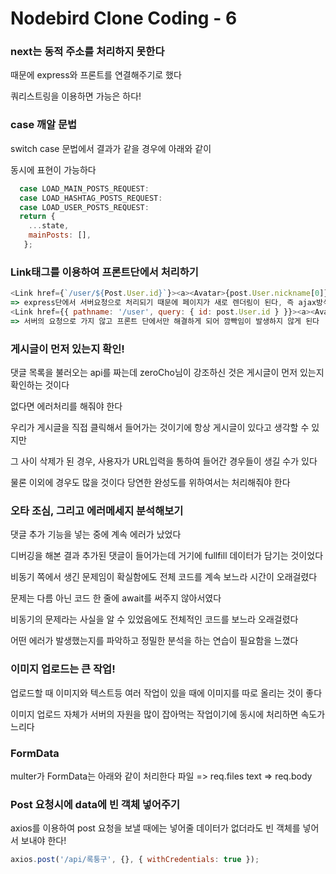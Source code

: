 # Nodebird Clone Coding - 6
### next는 동적 주소를 처리하지 못한다
때문에 express와 프론트를 연결해주기로 했다

쿼리스트링을 이용하면 가능은 하다!

### case 깨알 문법
switch case 문법에서 결과가 같을 경우에 아래와 같이

동시에 표현이 가능하다
```js
  case LOAD_MAIN_POSTS_REQUEST:
  case LOAD_HASHTAG_POSTS_REQUEST:
  case LOAD_USER_POSTS_REQUEST:
  return {
    ...state,
    mainPosts: [],
   };
```

### Link태그를 이용하여 프론트단에서 처리하기

```js
<Link href={`/user/${Post.User.id}`}><a><Avatar>{post.User.nickname[0]}</Avatar></a></Link>
=> express단에서 서버요청으로 처리되기 때문에 페이지가 새로 렌더링이 된다, 즉 ajax방식으로 처리되지 않고 깜빡임이 발생하게 된다
<Link href={{ pathname: '/user', query: { id: post.User.id } }}><a><Avatar>{post.User.nickname[0]}</Avatar></a></Link>
=> 서버의 요청으로 가지 않고 프론트 단에서만 해결하게 되어 깜빡임이 발생하지 않게 된다
```

### 게시글이 먼저 있는지 확인!

댓글 목록을 불러오는 api를 짜는데 zeroCho님이 강조하신 것은 게시글이 먼저 있는지 확인하는 것이다

없다면 에러처리를 해줘야 한다

우리가 게시글을 직접 클릭해서 들어가는 것이기에 항상 게시글이 있다고 생각할 수 있지만

그 사이 삭제가 된 경우, 사용자가 URL입력을 통하여 들어간 경우들이 생길 수가 있다

물론 이외에 경우도 많을 것이다 당연한 완성도를 위하여서는 처리해줘야 한다

### 오타 조심, 그리고 에러메세지 분석해보기

댓글 추가 기능을 넣는 중에 계속 에러가 났었다

디버깅을 해본 결과 추가된 댓글이 들어가는데 거기에 fullfill 데이터가 담기는 것이었다

비동기 쪽에서 생긴 문제임이 확실함에도 전체 코드를 계속 보느라 시간이 오래걸렸다

문제는 다름 아닌 코드 한 줄에 await를 써주지 않아서였다

비동기의 문제라는 사실을 알 수 있었음에도 전체적인 코드를 보느라 오래걸렸다

어떤 에러가 발생했는지를 파악하고 정밀한 분석을 하는 연습이 필요함을 느꼈다

### 이미지 업로드는 큰 작업!

업로드할 때 이미지와 텍스트등 여러 작업이 있을 때에 이미지를 따로 올리는 것이 좋다

이미지 업로드 자체가 서버의 자원을 많이 잡아먹는 작업이기에 동시에 처리하면 속도가 느리다

### FormData

multer가 FormData는 아래와 같이 처리한다
파일 => req.files
text => req.body

### Post 요청시에 data에 빈 객체 넣어주기
axios를 이용하여 post 요청을 보낼 때에는 넣어줄 데이터가 없더라도 빈 객체를 넣어서 보내야 한다!

```js
axios.post('/api/록퉁구', {}, { withCredentials: true });
```